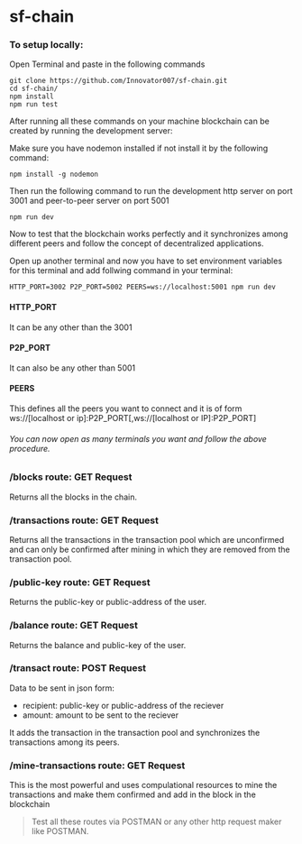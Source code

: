 # sf-chain

### To setup locally:
Open Terminal and paste in the following commands

```
git clone https://github.com/Innovator007/sf-chain.git
cd sf-chain/
npm install 
npm run test
```
After running all these commands on your machine blockchain can be created by running the development server:

Make sure you have nodemon installed if not install it by the following command:

```
npm install -g nodemon
```
Then run the following command to run the development http server on port 3001 and peer-to-peer server on port 5001

```
npm run dev
```
Now to test that the blockchain works perfectly and it synchronizes among different peers and follow the concept of decentralized applications.

Open up another terminal and now you have to set environment variables for this terminal and add follwing command in your terminal:

```
HTTP_PORT=3002 P2P_PORT=5002 PEERS=ws://localhost:5001 npm run dev
```

#### HTTP_PORT
It can be any other than the 3001

#### P2P_PORT
It can also be any other than 5001

#### PEERS
This defines all the peers you want to connect and it is of form ws://[localhost or ip]:P2P_PORT[,ws://[localhost or IP]:P2P_PORT]

###### You can now open as many terminals you want and follow the above procedure.


### /blocks route: GET Request
Returns all the blocks in the chain.

### /transactions route: GET Request
Returns all the transactions in the transaction pool which are unconfirmed and can only be confirmed after mining in which they are removed from the transaction pool.

### /public-key route: GET Request
Returns the public-key or public-address of the user.

### /balance route: GET Request
Returns the balance and public-key of the user.

### /transact route: POST Request
Data to be sent in json form:
- recipient: public-key or public-address of the reciever
- amount: amount to be sent to the reciever

It adds the transaction in the transaction pool and synchronizes the transactions among its peers.

### /mine-transactions route: GET Request
This is the most powerful and uses compulational resources to mine the transactions and make them confirmed and add in the block in the blockchain


> Test all these routes via POSTMAN or any other http request maker like POSTMAN.
